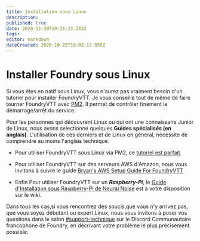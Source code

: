 ```yaml
---
title: Installation sous Linux
description: 
published: true
date: 2020-11-30T19:35:13.243Z
tags: 
editor: markdown
dateCreated: 2020-10-25T19:02:17.055Z
---
```


# Installer Foundry sous Linux

Si vous êtes en natif sous Linux, vous n'aurez pas vraiment besoin d'un tutoriel pour installer FoundryVTT.
Je vous conseille tout de même de faire tourner FoundryVTT avec [PM2](https://pm2.keymetrics.io/docs/usage/pm2-doc-single-page/). Il permet de contrôler finement le démarrage/arrêt du service.

Pour les personnes qui découvrent Linux ou qui ont une connaissane Junior de Linux, nous avons selectionné quelques **Guides  spécialisés (en anglais)**.
L'utilisation de ces derniers et de Linux en général, nécessite de comprendre au moins l'anglais technique.

- Pour utiliser FoundryVTT sous Linux via PM2, ce [tutoriel est parfait](https://foundryvtt.wiki/en/setup/Ubuntu-VM).

- Pour utiliser FoundryVTT sur des serveurs AWS d'Amazon, nous vous invitons à suivre le guide [Bryan's AWS Setup Guide For FoundryVTT](https://github.com/bryancasler/Bryans-AWS-Setup-Guide-for-FoundryVTT)

- Enfin Pour utiliser FoundryVTT sur un ***Raspberry-Pi***, le [Guide d'Installation sous Raspberry-Pi de Neural Noise](https://foundryvtt.wiki/fr/pour-commencer/raspberry) est à votre disposition sur le wiki.


Dans tous les cas,si vous rencontrez des soucis,que vous n'y arrivez pas, que vous soyez débutant ou expert Linux, nous vous invitons à poser vos questions dans le salon [#support-technique](https://discord.gg/pPSDNJk) sur le Discord Communautaire francophone de Foundry, en décrivant votre problème le plus précisement possible.
